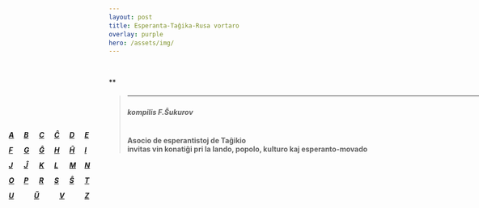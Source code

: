 ```yaml
---
layout: post
title: Esperanta-Taĝika-Rusa vortaro
overlay: purple
hero: /assets/img/
---
```




<div id="Layer1" style="Z-INDEX: 1; LEFT: 225px; WIDTH: 777px; POSITION: absolute; TOP: 206px; HEIGHT: 393px">

> # 
> 
> <div data-align="center">
> 
> ****
> 
> </div>
> 
> ### 
> 
> <div data-align="center">
> 
> ***kompilis F.Ŝukurov***
> 
> </div>
> 
> # 
> 
> <div data-align="center">
> 
> **Asocio de esperantistoj de Taĝikio  
> invitas vin konatiĝi pri la lando, popolo, kulturo kaj
> esperanto-movado**
> 
> </div>
> 
>   

</div>

![](index.files/spacer.gif)

<div id="layer2" style="position: absolute; width: 199px; height: 25px; z-index: 2; left: 30px;
 top: 300px">

***<span lang="ru"> [A](vortaro/vortaro-a.htm)***

</div>

<div id="layer2" style="position: absolute; width: 199px; height: 25px; z-index: 2; left: 60px;
 top: 300px">

***<span lang="ru"> [B](vortaro/vortaro-b.htm)***

</div>

<div id="layer2" style="position: absolute; width: 199px; height: 25px; z-index: 2; left: 90px;
 top: 300px">

***<span lang="ru"> [C](vortaro/vortaro-c.htm)***

</div>

<div id="layer2" style="position: absolute; width: 199px; height: 25px; z-index: 2; left: 120px;
 top: 300px">

***<span lang="ru"> [Ĉ](vortaro/vortaro-cx.htm)***

</div>

<div id="layer2" style="position: absolute; width: 199px; height: 25px; z-index: 2; left: 150px;
 top: 300px">

***<span lang="ru"> [D](vortaro/vortaro-d.htm)***

</div>

<div id="layer2" style="position: absolute; width: 199px; height: 25px; z-index: 2; left: 180px;
 top: 300px">

***<span lang="ru"> [E](vortaro/vortaro-e.htm)***

</div>

<div id="layer2" style="position: absolute; width: 199px; height: 25px; z-index: 2; left: 30px;
 top: 330px">

***<span lang="ru"> [F](vortaro/vortaro-f.htm)***

</div>

<div id="layer2" style="position: absolute; width: 199px; height: 25px; z-index: 2; left: 60px;
 top: 330px">

***<span lang="ru"> [G](vortaro/vortaro-g.htm)***

</div>

<div id="layer2" style="position: absolute; width: 199px; height: 25px; z-index: 2; left: 90px;
 top: 330px">

***<span lang="ru"> [Ĝ](vortaro/vortaro-gx.htm)***

</div>

<div id="layer2" style="position: absolute; width: 199px; height: 25px; z-index: 2; left: 120px;
 top: 330px">

***<span lang="ru"> [H](vortaro/vortaro-h.htm)***

</div>

<div id="layer2" style="position: absolute; width: 199px; height: 25px; z-index: 2; left: 150px;
 top: 330px">

***<span lang="ru"> [Ĥ](vortaro/vortaro-hx.htm)***

</div>

<div id="layer2" style="position: absolute; width: 199px; height: 25px; z-index: 2; left: 180px;
 top: 330px">

***<span lang="ru"> [I](vortaro/vortaro-i.htm)***

</div>

<div id="layer2" style="position: absolute; width: 199px; height: 25px; z-index: 2; left: 30px;
 top: 360px">

***<span lang="ru"> [J](vortaro/vortaro-j.htm)***

</div>

<div id="layer2" style="position: absolute; width: 199px; height: 25px; z-index: 2; left: 60px;
 top: 360px">

***<span lang="ru"> [Ĵ](vortaro/vortaro-jx.htm)***

</div>

<div id="layer2" style="position: absolute; width: 199px; height: 25px; z-index: 2; left: 90px;
 top: 360px">

***<span lang="ru"> [K](vortaro/vortaro-k.htm)***

</div>

<div id="layer2" style="position: absolute; width: 199px; height: 25px; z-index: 2; left: 120px;
 top: 360px">

***<span lang="ru"> [L](vortaro/vortaro-l.htm)***

</div>

<div id="layer2" style="position: absolute; width: 199px; height: 25px; z-index: 2; left: 150px;
 top: 360px">

***<span lang="ru"> [M](vortaro/vortaro-m.htm)***

</div>

<div id="layer2" style="position: absolute; width: 199px; height: 25px; z-index: 2; left: 180px;
 top: 360px">

***<span lang="ru"> [N](vortaro/vortaro-n.htm)***

</div>

<div id="layer2" style="position: absolute; width: 199px; height: 25px; z-index: 2; left: 30px;
 top: 390px">

***<span lang="ru"> [O](vortaro/vortaro-o.htm)***

</div>

<div id="layer2" style="position: absolute; width: 199px; height: 25px; z-index: 2; left: 60px;
 top: 390px">

***<span lang="ru"> [P](vortaro/vortaro-p.htm)***

</div>

<div id="layer2" style="position: absolute; width: 199px; height: 25px; z-index: 2; left: 90px;
 top: 390px">

***<span lang="ru"> [R](vortaro/vortaro-r.htm)***

</div>

<div id="layer2" style="position: absolute; width: 199px; height: 25px; z-index: 2; left: 120px;
 top: 390px">

***<span lang="ru"> [S](vortaro/vortaro-s.htm)***

</div>

<div id="layer2" style="position: absolute; width: 199px; height: 25px; z-index: 2; left: 150px;
 top: 390px">

***<span lang="ru"> [Ŝ](vortaro/vortaro-sx.htm)***

</div>

<div id="layer2" style="position: absolute; width: 199px; height: 25px; z-index: 2; left: 180px;
 top: 390px">

***<span lang="ru"> [T](vortaro/vortaro-t.htm)***

</div>

<div id="layer2" style="position: absolute; width: 199px; height: 25px; z-index: 2; left: 30px;
 top: 420px">

***<span lang="ru"> [U](vortaro/vortaro-u.htm)***

</div>

<div id="layer2" style="position: absolute; width: 199px; height: 25px; z-index: 2; left: 80px;
 top: 420px">

***<span lang="ru"> [Ŭ](vortaro/vortaro-ux.htm)***

</div>

<div id="layer2" style="position: absolute; width: 199px; height: 25px; z-index: 2; left: 130px;
 top: 420px">

***<span lang="ru"> [V](vortaro/vortaro-v.htm)***

</div>

<div id="layer2" style="position: absolute; width: 199px; height: 25px; z-index: 2; left: 180px;
 top: 420px">

***<span lang="ru"> [Z](vortaro/vortaro-z.htm)***

</div>

**


